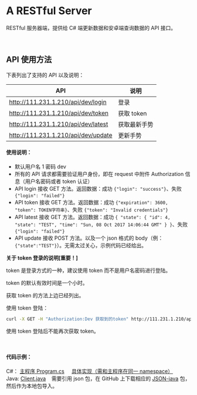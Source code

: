 # A RESTful Server

RESTful 服务器端，提供给 C# 端更新数据和安卓端查询数据的 API 接口。

<br>

## API 使用方法

下表列出了支持的 API 以及说明：

API|说明
---|---
http://111.231.1.210/api/dev/login|登录
http://111.231.1.210/api/dev/token|获取 token
http://111.231.1.210/api/dev/latest|获取最新手势
http://111.231.1.210/api/dev/update|更新手势

#### 使用说明：

- 默认用户名 1 密码 dev
- 所有的 API 请求都需要验证用户身份，即在 request 中附件 Authorization 信息（用户名密码或者 token 认证）
- API login 接收 GET 方法。返回数据：成功 `{"login": "success"}`、失败 `{"login": "failed"}`
- API token 接收 GET 方法。返回数据：成功 `{"expiration": 3600, "token": TOKEN字符串}`、失败 `{"token": "Invalid credentials"}`
- API latest 接收 GET 方法。返回数据：成功 `{
  "state": {
    "id": 4,
    "state": "TEST",
    "time": "Sun, 08 Oct 2017 14:06:44 GMT"
  }
}`、失败 `{"login": "failed"}`
- API update 接收 POST 方法。以及一个 json 格式的 body（例：`{"state":"TEST"}`）。无需太过关心，示例代码已经给出。 

**关于 token 登录的说明[重要！]**

token 是登录方式的一种，建议使用 token 而不是用户名密码进行登陆。

token 的默认有效时间是一个小时。

获取 token 的方法上边已经列出。

使用 token 登陆：

```bash
curl -X GET -H "Authorization:Dev 获取到的token" http://111.231.1.210/api/dev
```

使用 token 登陆后不能再次获取 token。

<br>

#### 代码示例：

C#： [主程序 Program.cs](https://github.com/xlui/KinectProject/blob/master/csharp_client/csharp_client/Program.cs)&nbsp;&nbsp;&nbsp;&nbsp;
[具体实现（需和主程序在同一 namespace）](https://github.com/xlui/KinectProject/blob/master/csharp_client/csharp_client/Client.cs)  
Java: [Client.java](https://github.com/xlui/KinectProject/blob/master/JavaClient/src/main/java/com/liuqi/client/Client.java)&nbsp;&nbsp;&nbsp;&nbsp;需要引用 json 包，在 GitHub 上下载相应的 [JSON-java](https://github.com/stleary/JSON-java) 包，然后作为本地包导入。


